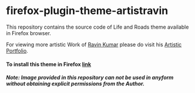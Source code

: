 # firefox-plugin-theme-artistravin
This repository contains the source code of Life and Roads theme available in Firefox browser.

For viewing more artistic Work of [Ravin Kumar](https://mr-ravin.github.io) please do visit his [Artistic Portfolio](https://artistravin.wordpress.com).

#### To install this theme in Firefox [link](https://addons.mozilla.org/en-US/firefox/addon/artistravin-life-and-roads/)

##### Note: Image provided in this repository can not be used in anyform without obtaining explicit permissions from the Author.
